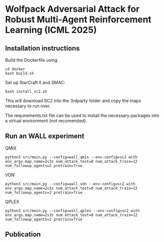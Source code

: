 # Wolfpack Adversarial Attack for Robust Multi-Agent Reinforcement Learning (ICML 2025)

## Installation instructions

Build the Dockerfile using 
```shell
cd docker
bash build.sh
```

Set up StarCraft II and SMAC:
```shell
bash install_sc2.sh
```

This will download SC2 into the 3rdparty folder and copy the maps necessary to run over.

The requirements.txt file can be used to install the necessary packages into a virtual environment (not recomended).

## Run an WALL experiment

QMIX
```shell
python3 src/main.py --config=wall_qmix --env-config=sc2 with env_args.map_name=2s3z num_attack_test=8 num_attack_train=12 num_followup_agents=2 pretrain=True 
```
VDN
```shell
python3 src/main.py --config=wall_vdn --env-config=sc2 with env_args.map_name=2s3z num_attack_test=8 num_attack_train=12 num_followup_agents=2 pretrain=True 
```
QPLEX
```shell
python3 src/main.py --config=wall_qplex --env-config=sc2 with env_args.map_name=2s3z num_attack_test=8 num_attack_train=12 num_followup_agents=2 pretrain=True 
```

## Publication
